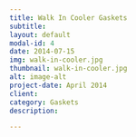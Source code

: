 ```yaml
---
title: Walk In Cooler Gaskets
subtitle:
layout: default
modal-id: 4
date: 2014-07-15
img: walk-in-cooler.jpg
thumbnail: walk-in-cooler.jpg
alt: image-alt
project-date: April 2014
client:
category: Gaskets
description: 

---
```

